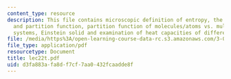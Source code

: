 ```yaml
---
content_type: resource
description: This file contains microscopic definition of entropy, the boltzmann factor
  and partition function, partition function of molecules/atoms vs. multi molecular
  systems, Einstein solid and examination of heat capacities of different materials.
file: /media/https%3A/open-learning-course-data-rc.s3.amazonaws.com/3-012-fundamentals-of-materials-science-fall-2005/d3fa883afa8df7cf7aa0432fcaadde8f_lec22t.pdf
file_type: application/pdf
resourcetype: Document
title: lec22t.pdf
uid: d3fa883a-fa8d-f7cf-7aa0-432fcaadde8f
---
```

